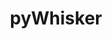 ---
title: "pyWhisker"
description: "Tool for manipulating Shadow Credentials in Active Directory to perform resource-based constrained delegation attacks."
platforms: ["linux", "macos", "windows", "cli"]
categories: ["Windows", "PrivEsc", "Credential"]
tags: ["active-directory", "shadow-credentials", "delegation-attacks", "windows-security", "credential-abuse"]
github: "https://github.com/ShutdownRepo/pywhisker"
documentation: "https://github.com/ShutdownRepo/pywhisker/blob/main/README.md"
---